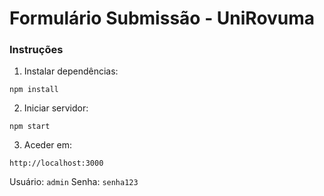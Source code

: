 # Formulário Submissão - UniRovuma

### Instruções
1. Instalar dependências:
```
npm install
```
2. Iniciar servidor:
```
npm start
```
3. Aceder em:
```
http://localhost:3000
```
Usuário: `admin`
Senha: `senha123`

